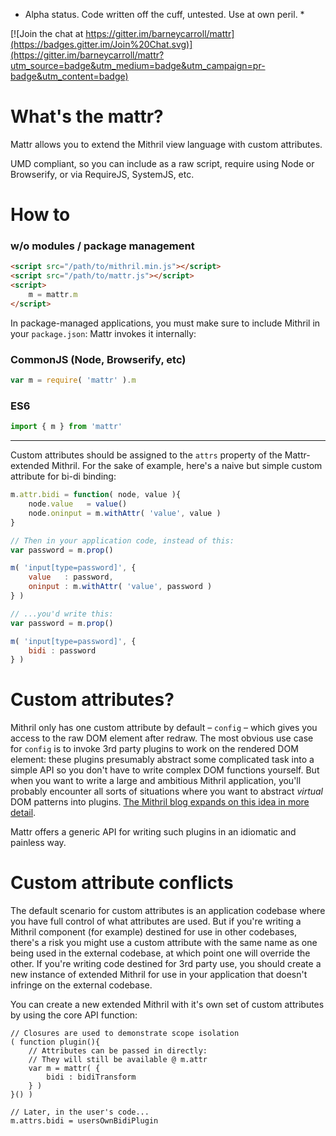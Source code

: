 * Alpha status. Code written off the cuff, untested. Use at own peril. *

[![Join the chat at https://gitter.im/barneycarroll/mattr](https://badges.gitter.im/Join%20Chat.svg)](https://gitter.im/barneycarroll/mattr?utm_source=badge&utm_medium=badge&utm_campaign=pr-badge&utm_content=badge)

# What's the mattr?

Mattr allows you to extend the Mithril view language with custom attributes.

UMD compliant, so you can include as a raw script, require using Node or Browserify, or via RequireJS, SystemJS, etc.

# How to

<!-- The point of custom attributes (more on this later) is to reduce boilerplate and make your Mithril application code leaner and more descriptive by abstracting common idioms into key / value pairs. So the recommended approach is to have a global map of custom attributes which can be assigned once and then used throughout your application. This approach means that you will use an extended version of Mithril provided by Mattr whose custom attributes are defined on the `attr` property of the extended Mithril object: -->

### w/o modules / package management
```html
<script src="/path/to/mithril.min.js"></script>
<script src="/path/to/mattr.js"></script>
<script>
	m = mattr.m
</script>
```

In package-managed applications, you must make sure to include Mithril in your `package.json`: Mattr invokes it internally:

### CommonJS (Node, Browserify, etc)
```javascript
var m = require( 'mattr' ).m
```

### ES6
```javascript
import { m } from 'mattr'
```

***

Custom attributes should be assigned to the `attrs` property of the Mattr-extended Mithril. For the sake of example, here's a naive but simple custom attribute for bi-di binding:

```javascript
m.attr.bidi = function( node, value ){
	node.value   = value()
	node.oninput = m.withAttr( 'value', value )
}

// Then in your application code, instead of this:
var password = m.prop()

m( 'input[type=password]', {
	value   : password,
	oninput : m.withAttr( 'value', password )
} )

// ...you'd write this:
var password = m.prop()

m( 'input[type=password]', {
	bidi : password
} )
```

# Custom attributes?

Mithril only has one custom attribute by default – `config` – which gives you access to the raw DOM element after redraw. The most obvious use case for `config` is to invoke 3rd party plugins to work on the rendered DOM element: these plugins presumably abstract some complicated task into a simple API so you don't have to write complex DOM functions yourself. But when you want to write a large and ambitious Mithril application, you'll probably encounter all sorts of situations where you want to abstract _virtual_ DOM patterns into plugins. [The Mithril blog expands on this idea in more detail](http://lhorie.github.io/mithril-blog/extending-the-view-language.html).

Mattr offers a generic API for writing such plugins in an idiomatic and painless way.

# Custom attribute conflicts

The default scenario for custom attributes is an application codebase where you have full control of what attributes are used. But if you're writing a Mithril component (for example) destined for use in other codebases, there's a risk you might use a custom attribute with the same name as one being used in the external codebase, at which point one will override the other. If you're writing code destined for 3rd party use, you should create a new instance of extended Mithril for use in your application that doesn't infringe on the external codebase.

You can create a new extended Mithril with it's own set of custom attributes by using the core API function:

```
// Closures are used to demonstrate scope isolation
( function plugin(){
	// Attributes can be passed in directly:
	// They will still be available @ m.attr
	var m = mattr( {
		bidi : bidiTransform
	} )
}() )

// Later, in the user's code...
m.attrs.bidi = usersOwnBidiPlugin
